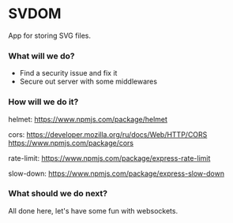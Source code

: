 # SVDOM

App for storing SVG files.

### What will we do?

- Find a security issue and fix it
- Secure out server with some middlewares

### How will we do it?

helmet:
https://www.npmjs.com/package/helmet

cors:
https://developer.mozilla.org/ru/docs/Web/HTTP/CORS
https://www.npmjs.com/package/cors

rate-limit:
https://www.npmjs.com/package/express-rate-limit

slow-down:
https://www.npmjs.com/package/express-slow-down

### What should we do next?

All done here, let's have some fun with websockets.
